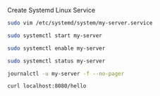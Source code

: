 Create Systemd Linux Service
```sh
sudo vim /etc/systemd/system/my-server.service
```

```sh
sudo systemctl start my-server
```

```sh
sudo systemctl enable my-server
```

```sh
sudo systemctl status my-server
```

```sh
journalctl -u my-server -f --no-pager
```

```sh
curl localhost:8080/hello
```